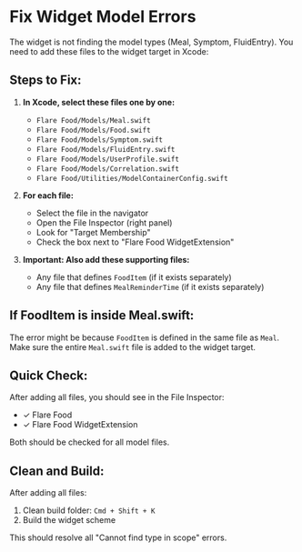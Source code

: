 # Fix Widget Model Errors

The widget is not finding the model types (Meal, Symptom, FluidEntry). You need to add these files to the widget target in Xcode:

## Steps to Fix:

1. **In Xcode, select these files one by one:**
   - `Flare Food/Models/Meal.swift`
   - `Flare Food/Models/Food.swift`
   - `Flare Food/Models/Symptom.swift`
   - `Flare Food/Models/FluidEntry.swift`
   - `Flare Food/Models/UserProfile.swift`
   - `Flare Food/Models/Correlation.swift`
   - `Flare Food/Utilities/ModelContainerConfig.swift`

2. **For each file:**
   - Select the file in the navigator
   - Open the File Inspector (right panel)
   - Look for "Target Membership"
   - Check the box next to "Flare Food WidgetExtension"

3. **Important: Also add these supporting files:**
   - Any file that defines `FoodItem` (if it exists separately)
   - Any file that defines `MealReminderTime` (if it exists separately)

## If FoodItem is inside Meal.swift:

The error might be because `FoodItem` is defined in the same file as `Meal`. Make sure the entire `Meal.swift` file is added to the widget target.

## Quick Check:

After adding all files, you should see in the File Inspector:
- ✓ Flare Food
- ✓ Flare Food WidgetExtension

Both should be checked for all model files.

## Clean and Build:

After adding all files:
1. Clean build folder: `Cmd + Shift + K`
2. Build the widget scheme

This should resolve all "Cannot find type in scope" errors.